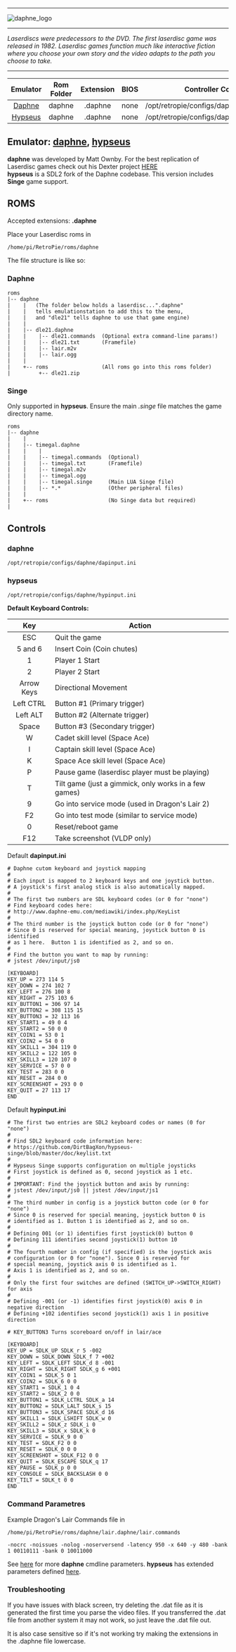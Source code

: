 ***
![daphne_logo](https://cloud.githubusercontent.com/assets/10035308/13100363/9480ba8e-d4f9-11e5-974a-a514e3008837.png)
***
_Laserdiscs were predecessors to the DVD. The first laserdisc game was released in 1982. Laserdisc games function much like interactive fiction where you choose your own story and the video adapts to the path you choose to take._

***

| Emulator | Rom Folder | Extension | BIOS |  Controller Config |
| :---: | :---: | :---: | :---: | :---: |
| [Daphne](http://www.daphne-emu.com/site3/index_hi.php) | daphne  | .daphne | none | /opt/retropie/configs/daphne/dapinput.ini |
| [Hypseus](https://github.com/DirtBagXon/hypseus-singe) | daphne  | .daphne | none | /opt/retropie/configs/daphne/hypinput.ini |

## Emulator: [daphne](http://www.daphne-emu.com/site3/index_hi.php), [hypseus](https://github.com/DirtBagXon/hypseus-singe)

**daphne** was developed by Matt Ownby. For the best replication of Laserdisc games check out his Dexter project [HERE](http://www.daphne-emu.com/mediawiki/index.php/DexterFAQ)  
**hypseus** is a SDL2 fork of the Daphne codebase. This version includes **Singe** game support.

## ROMS

Accepted extensions: **.daphne**

Place your Laserdisc roms in 

```
/home/pi/RetroPie/roms/daphne
```

The file structure is like so:

### Daphne

```
roms
|-- daphne
|    |   (The folder below holds a laserdisc...".daphne"
|    |   tells emulationstation to add this to the menu,
|    |   and "dle21" tells daphne to use that game engine)
|    |
|    |-- dle21.daphne     
|    |    |-- dle21.commands  (Optional extra command-line params!)
|    |    |-- dle21.txt       (Framefile)
|    |    |-- lair.m2v
|    |    |-- lair.ogg
|    |
|    +-- roms                 (All roms go into this roms folder)
|         +-- dle21.zip
```
### Singe 
Only supported in **hypseus**. Ensure the main *.singe* file matches the game directory name.
```
roms
|-- daphne
|    |
|    |-- timegal.daphne
|    |    |
|    |    |-- timegal.commands  (Optional)
|    |    |-- timegal.txt       (Framefile)
|    |    |-- timegal.m2v
|    |    |-- timegal.ogg
|    |    |-- timegal.singe     (Main LUA Singe file)
|    |    |-- *.*               (Other peripheral files)
|    |
|    +-- roms                   (No Singe data but required)
|
```

## Controls
### daphne
```
/opt/retropie/configs/daphne/dapinput.ini
```
### hypseus
```
/opt/retropie/configs/daphne/hypinput.ini
```

**Default Keyboard Controls:**

|Key|Action|
|:---:|---|
|ESC|Quit the game|
|5 and 6|Insert Coin (Coin chutes)|
|1|Player 1 Start|
|2|Player 2 Start|
|Arrow Keys|Directional Movement|
|Left CTRL|Button #1 (Primary trigger)|
|Left ALT|Button #2 (Alternate trigger)|
|Space|Button #3 (Secondary trigger)|
|W|Cadet skill level (Space Ace)|
|I|Captain skill level (Space Ace)|
|K|Space Ace skill level (Space Ace)|
|P|Pause game (laserdisc player must be playing)|
|T|Tilt game (just a gimmick, only works in a few games)|
|9|Go into service mode (used in Dragon's Lair 2)|
|F2|Go into test mode (similar to service mode)|
|0|Reset/reboot game|
|F12|Take screenshot (VLDP only)|


Default **dapinput.ini**
```
# Daphne cutom keyboard and joystick mapping
#
# Each input is mapped to 2 keyboard keys and one joystick button.
# A joystick's first analog stick is also automatically mapped.
#
# The first two numbers are SDL keyboard codes (or 0 for "none")
# Find keyboard codes here:
# http://www.daphne-emu.com/mediawiki/index.php/KeyList
#
# The third number is the joystick button code (or 0 for "none")
# Since 0 is reserved for special meaning, joystick button 0 is identified
# as 1 here.  Button 1 is identified as 2, and so on.
# 
# Find the button you want to map by running:
# jstest /dev/input/js0

[KEYBOARD]
KEY_UP = 273 114 5
KEY_DOWN = 274 102 7
KEY_LEFT = 276 100 8
KEY_RIGHT = 275 103 6
KEY_BUTTON1 = 306 97 14
KEY_BUTTON2 = 308 115 15
KEY_BUTTON3 = 32 113 16
KEY_START1 = 49 0 4
KEY_START2 = 50 0 0
KEY_COIN1 = 53 0 1
KEY_COIN2 = 54 0 0
KEY_SKILL1 = 304 119 0
KEY_SKILL2 = 122 105 0
KEY_SKILL3 = 120 107 0
KEY_SERVICE = 57 0 0
KEY_TEST = 283 0 0
KEY_RESET = 284 0 0
KEY_SCREENSHOT = 293 0 0
KEY_QUIT = 27 113 17
END
```

Default **hypinput.ini**
```
# The first two entries are SDL2 keyboard codes or names (0 for "none")
#
# Find SDL2 keyboard code information here:
# https://github.com/DirtBagXon/hypseus-singe/blob/master/doc/keylist.txt
#
# Hypseus Singe supports configuration on multiple joysticks
# First joystick is defined as 0, second joystick as 1 etc.
#
# IMPORTANT: Find the joystick button and axis by running:
# jstest /dev/input/js0 || jstest /dev/input/js1
#
# The third number in config is a joystick button code (or 0 for "none")
# Since 0 is reserved for special meaning, joystick button 0 is
# identified as 1. Button 1 is identified as 2, and so on.
#
# Defining 001 (or 1) identifies first joystick(0) button 0
# Defining 111 identifies second joystick(1) button 10
#
# The fourth number in config (if specified) is the joystick axis
# configuration (or 0 for "none"). Since 0 is reserved for
# special meaning, joystick axis 0 is identified as 1.
# Axis 1 is identified as 2, and so on.
#
# Only the first four switches are defined (SWITCH_UP->SWITCH_RIGHT) for axis
#
# Defining -001 (or -1) identifies first joystick(0) axis 0 in negative direction
# Defining +102 identifies second joystick(1) axis 1 in positive direction

# KEY_BUTTON3 Turns scoreboard on/off in lair/ace

[KEYBOARD]
KEY_UP = SDLK_UP SDLK_r 5 -002
KEY_DOWN = SDLK_DOWN SDLK_f 7 +002
KEY_LEFT = SDLK_LEFT SDLK_d 8 -001
KEY_RIGHT = SDLK_RIGHT SDLK_g 6 +001
KEY_COIN1 = SDLK_5 0 1
KEY_COIN2 = SDLK_6 0 0
KEY_START1 = SDLK_1 0 4
KEY_START2 = SDLK_2 0 0
KEY_BUTTON1 = SDLK_LCTRL SDLK_a 14
KEY_BUTTON2 = SDLK_LALT SDLK_s 15
KEY_BUTTON3 = SDLK_SPACE SDLK_d 16
KEY_SKILL1 = SDLK_LSHIFT SDLK_w 0
KEY_SKILL2 = SDLK_z SDLK_i 0
KEY_SKILL3 = SDLK_x SDLK_k 0
KEY_SERVICE = SDLK_9 0 0
KEY_TEST = SDLK_F2 0 0
KEY_RESET = SDLK_0 0 0
KEY_SCREENSHOT = SDLK_F12 0 0
KEY_QUIT = SDLK_ESCAPE SDLK_q 17
KEY_PAUSE = SDLK_p 0 0
KEY_CONSOLE = SDLK_BACKSLASH 0 0
KEY_TILT = SDLK_t 0 0
END
```
### Command Parametres

Example Dragon's Lair Commands file in

`/home/pi/RetroPie/roms/daphne/lair.daphne/lair.commands`

```
-nocrc -noissues -nolog -noserversend -latency 950 -x 640 -y 480 -bank 1 00110111 -bank 0 10011000
```

See [here](http://www.daphne-emu.com/mediawiki/index.php/CmdLine) for more **daphne** cmdline parameters. **hypseus** has extended parameters defined [here](https://github.com/DirtBagXon/hypseus-singe#extended-arguments-and-keys).

### Troubleshooting

If you have issues with black screen, try deleting the .dat file as it is generated the first time you parse the video files. If you transferred the .dat file from another system it may not work, so just leave the .dat file out.

It is also case sensitive so if it's not working try making the extensions in the .daphne file lowercase.
